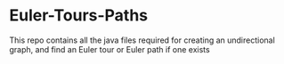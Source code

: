 # Euler-Tours-Paths
This repo contains all the java files required for creating an undirectional graph, and find an Euler tour or Euler path if one exists
